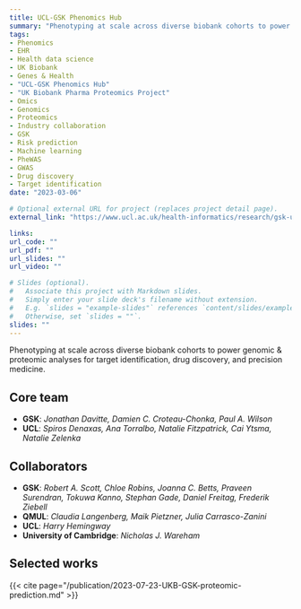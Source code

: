 ```yaml
---
title: UCL-GSK Phenomics Hub
summary: "Phenotyping at scale across diverse biobank cohorts to power genomic & proteomic analyses for target identification, drug discovery, and precision medicine."
tags:
- Phenomics
- EHR
- Health data science
- UK Biobank
- Genes & Health
- "UCL-GSK Phenomics Hub"
- "UK Biobank Pharma Proteomics Project"
- Omics
- Genomics
- Proteomics
- Industry collaboration
- GSK
- Risk prediction
- Machine learning
- PheWAS
- GWAS
- Drug discovery
- Target identification
date: "2023-03-06"

# Optional external URL for project (replaces project detail page).
external_link: "https://www.ucl.ac.uk/health-informatics/research/gsk-ucl-phenomics"

links:
url_code: ""
url_pdf: ""
url_slides: ""
url_video: ""

# Slides (optional).
#   Associate this project with Markdown slides.
#   Simply enter your slide deck's filename without extension.
#   E.g. `slides = "example-slides"` references `content/slides/example-slides.md`.
#   Otherwise, set `slides = ""`.
slides: ""
---
```


Phenotyping at scale across diverse biobank cohorts to power genomic & proteomic analyses for target identification, drug discovery, and precision medicine.  

## Core team

* **GSK**: *Jonathan Davitte, Damien C. Croteau-Chonka, Paul A. Wilson*
* **UCL**: *Spiros Denaxas, Ana Torralbo, Natalie Fitzpatrick, Cai Ytsma, Natalie Zelenka*

## Collaborators

* **GSK**: *Robert A. Scott, Chloe Robins, Joanna C. Betts, Praveen Surendran, Tokuwa Kanno, Stephan Gade, Daniel Freitag, Frederik Ziebell*
* **QMUL**: *Claudia Langenberg, Maik Pietzner, Julia Carrasco-Zanini*
* **UCL**: *Harry Hemingway*
* **University of Cambridge**: *Nicholas J. Wareham*

## Selected works

{{< cite page="/publication/2023-07-23-UKB-GSK-proteomic-prediction.md" >}}
